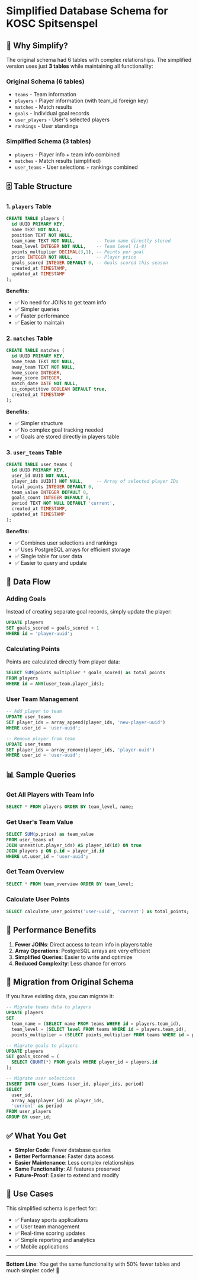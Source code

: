 # Simplified Database Schema for KOSC Spitsenspel

## 🎯 **Why Simplify?**

The original schema had 6 tables with complex relationships. The simplified version uses just **3 tables** while maintaining all functionality:

### **Original Schema (6 tables)**
- `teams` - Team information
- `players` - Player information (with team_id foreign key)
- `matches` - Match results
- `goals` - Individual goal records
- `user_players` - User's selected players
- `rankings` - User standings

### **Simplified Schema (3 tables)**
- `players` - Player info + team info combined
- `matches` - Match results (simplified)
- `user_teams` - User selections + rankings combined

## 🗄️ **Table Structure**

### **1. `players` Table**
```sql
CREATE TABLE players (
  id UUID PRIMARY KEY,
  name TEXT NOT NULL,
  position TEXT NOT NULL,
  team_name TEXT NOT NULL,        -- Team name directly stored
  team_level INTEGER NOT NULL,    -- Team level (1-8)
  points_multiplier DECIMAL(3,1), -- Points per goal
  price INTEGER NOT NULL,         -- Player price
  goals_scored INTEGER DEFAULT 0, -- Goals scored this season
  created_at TIMESTAMP,
  updated_at TIMESTAMP
);
```

**Benefits:**
- ✅ No need for JOINs to get team info
- ✅ Simpler queries
- ✅ Faster performance
- ✅ Easier to maintain

### **2. `matches` Table**
```sql
CREATE TABLE matches (
  id UUID PRIMARY KEY,
  home_team TEXT NOT NULL,
  away_team TEXT NOT NULL,
  home_score INTEGER,
  away_score INTEGER,
  match_date DATE NOT NULL,
  is_competitive BOOLEAN DEFAULT true,
  created_at TIMESTAMP
);
```

**Benefits:**
- ✅ Simpler structure
- ✅ No complex goal tracking needed
- ✅ Goals are stored directly in players table

### **3. `user_teams` Table**
```sql
CREATE TABLE user_teams (
  id UUID PRIMARY KEY,
  user_id UUID NOT NULL,
  player_ids UUID[] NOT NULL,     -- Array of selected player IDs
  total_points INTEGER DEFAULT 0,
  team_value INTEGER DEFAULT 0,
  goals_count INTEGER DEFAULT 0,
  period TEXT NOT NULL DEFAULT 'current',
  created_at TIMESTAMP,
  updated_at TIMESTAMP
);
```

**Benefits:**
- ✅ Combines user selections and rankings
- ✅ Uses PostgreSQL arrays for efficient storage
- ✅ Single table for user data
- ✅ Easier to query and update

## 🔄 **Data Flow**

### **Adding Goals**
Instead of creating separate goal records, simply update the player:
```sql
UPDATE players 
SET goals_scored = goals_scored + 1 
WHERE id = 'player-uuid';
```

### **Calculating Points**
Points are calculated directly from player data:
```sql
SELECT SUM(points_multiplier * goals_scored) as total_points
FROM players 
WHERE id = ANY(user_team.player_ids);
```

### **User Team Management**
```sql
-- Add player to team
UPDATE user_teams 
SET player_ids = array_append(player_ids, 'new-player-uuid')
WHERE user_id = 'user-uuid';

-- Remove player from team
UPDATE user_teams 
SET player_ids = array_remove(player_ids, 'player-uuid')
WHERE user_id = 'user-uuid';
```

## 📊 **Sample Queries**

### **Get All Players with Team Info**
```sql
SELECT * FROM players ORDER BY team_level, name;
```

### **Get User's Team Value**
```sql
SELECT SUM(p.price) as team_value
FROM user_teams ut
JOIN unnest(ut.player_ids) AS player_id(id) ON true
JOIN players p ON p.id = player_id.id
WHERE ut.user_id = 'user-uuid';
```

### **Get Team Overview**
```sql
SELECT * FROM team_overview ORDER BY team_level;
```

### **Calculate User Points**
```sql
SELECT calculate_user_points('user-uuid', 'current') as total_points;
```

## 🚀 **Performance Benefits**

1. **Fewer JOINs**: Direct access to team info in players table
2. **Array Operations**: PostgreSQL arrays are very efficient
3. **Simplified Queries**: Easier to write and optimize
4. **Reduced Complexity**: Less chance for errors

## 🔧 **Migration from Original Schema**

If you have existing data, you can migrate it:

```sql
-- Migrate teams data to players
UPDATE players 
SET 
  team_name = (SELECT name FROM teams WHERE id = players.team_id),
  team_level = (SELECT level FROM teams WHERE id = players.team_id),
  points_multiplier = (SELECT points_multiplier FROM teams WHERE id = players.team_id);

-- Migrate goals to players
UPDATE players 
SET goals_scored = (
  SELECT COUNT(*) FROM goals WHERE player_id = players.id
);

-- Migrate user selections
INSERT INTO user_teams (user_id, player_ids, period)
SELECT 
  user_id, 
  array_agg(player_id) as player_ids,
  'current' as period
FROM user_players 
GROUP BY user_id;
```

## ✅ **What You Get**

- **Simpler Code**: Fewer database queries
- **Better Performance**: Faster data access
- **Easier Maintenance**: Less complex relationships
- **Same Functionality**: All features preserved
- **Future-Proof**: Easier to extend and modify

## 🎯 **Use Cases**

This simplified schema is perfect for:
- ✅ Fantasy sports applications
- ✅ User team management
- ✅ Real-time scoring updates
- ✅ Simple reporting and analytics
- ✅ Mobile applications

---

**Bottom Line**: You get the same functionality with 50% fewer tables and much simpler code! 🚀
